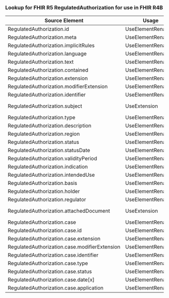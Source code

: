 ### Lookup for FHIR R5 RegulatedAuthorization for use in FHIR R4B

| Source Element | Usage | Target |
| -------------- | ----- | ------ |
| RegulatedAuthorization.id | UseElementRenamed | RegulatedAuthorization.id |
| RegulatedAuthorization.meta | UseElementRenamed | RegulatedAuthorization.meta |
| RegulatedAuthorization.implicitRules | UseElementRenamed | RegulatedAuthorization.implicitRules |
| RegulatedAuthorization.language | UseElementRenamed | RegulatedAuthorization.language |
| RegulatedAuthorization.text | UseElementRenamed | RegulatedAuthorization.text |
| RegulatedAuthorization.contained | UseElementRenamed | RegulatedAuthorization.contained |
| RegulatedAuthorization.extension | UseElementRenamed | RegulatedAuthorization.extension |
| RegulatedAuthorization.modifierExtension | UseElementRenamed | RegulatedAuthorization.modifierExtension |
| RegulatedAuthorization.identifier | UseElementRenamed | RegulatedAuthorization.identifier |
| RegulatedAuthorization.subject | UseExtension | http://hl7.org/fhir/5.0/StructureDefinition/extension-RegulatedAuthorization.subject |
| RegulatedAuthorization.type | UseElementRenamed | RegulatedAuthorization.type |
| RegulatedAuthorization.description | UseElementRenamed | RegulatedAuthorization.description |
| RegulatedAuthorization.region | UseElementRenamed | RegulatedAuthorization.region |
| RegulatedAuthorization.status | UseElementRenamed | RegulatedAuthorization.status |
| RegulatedAuthorization.statusDate | UseElementRenamed | RegulatedAuthorization.statusDate |
| RegulatedAuthorization.validityPeriod | UseElementRenamed | RegulatedAuthorization.validityPeriod |
| RegulatedAuthorization.indication | UseElementRenamed | RegulatedAuthorization.indication |
| RegulatedAuthorization.intendedUse | UseElementRenamed | RegulatedAuthorization.intendedUse |
| RegulatedAuthorization.basis | UseElementRenamed | RegulatedAuthorization.basis |
| RegulatedAuthorization.holder | UseElementRenamed | RegulatedAuthorization.holder |
| RegulatedAuthorization.regulator | UseElementRenamed | RegulatedAuthorization.regulator |
| RegulatedAuthorization.attachedDocument | UseExtension | http://hl7.org/fhir/5.0/StructureDefinition/extension-RegulatedAuthorization.attachedDocument |
| RegulatedAuthorization.case | UseElementRenamed | RegulatedAuthorization.case |
| RegulatedAuthorization.case.id | UseElementRenamed | RegulatedAuthorization.case.id |
| RegulatedAuthorization.case.extension | UseElementRenamed | RegulatedAuthorization.case.extension |
| RegulatedAuthorization.case.modifierExtension | UseElementRenamed | RegulatedAuthorization.case.modifierExtension |
| RegulatedAuthorization.case.identifier | UseElementRenamed | RegulatedAuthorization.case.identifier |
| RegulatedAuthorization.case.type | UseElementRenamed | RegulatedAuthorization.case.type |
| RegulatedAuthorization.case.status | UseElementRenamed | RegulatedAuthorization.case.status |
| RegulatedAuthorization.case.date[x] | UseElementRenamed | RegulatedAuthorization.case.date[x] |
| RegulatedAuthorization.case.application | UseElementRenamed | RegulatedAuthorization.case.application |
